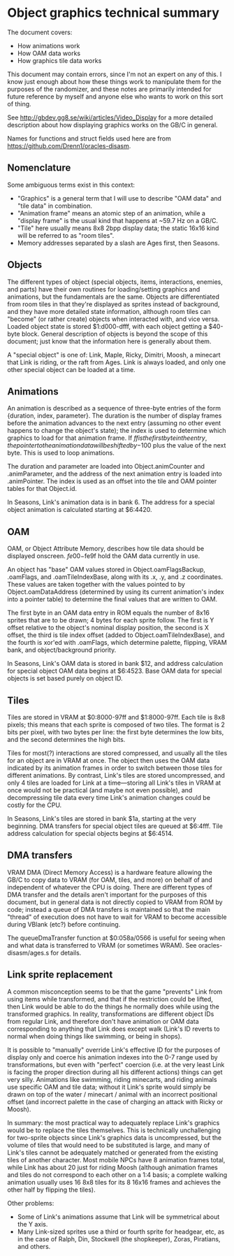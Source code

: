 # Object graphics technical summary

The document covers:

- How animations work
- How OAM data works
- How graphics tile data works

This document may contain errors, since I'm not an expert on any of this. I
know just enough about how these things work to manipulate them for the
purposes of the randomizer, and these notes are primarily intended for future
reference by myself and anyone else who wants to work on this sort of thing.

See http://gbdev.gg8.se/wiki/articles/Video_Display for a more detailed
description about how displaying graphics works on the GB/C in general.

Names for functions and struct fields used here are from
https://github.com/Drenn1/oracles-disasm.


## Nomenclature

Some ambiguous terms exist in this context:

- "Graphics" is a general term that I will use to describe "OAM data" and "tile
  data" in combination.
- "Animation frame" means an atomic step of an animation, while a "display
  frame" is the usual kind that happens at ~59.7 Hz on a GB/C.
- "Tile" here usually means 8x8 2bpp display data; the static 16x16 kind will
  be referred to as "room tiles".
- Memory addresses separated by a slash are Ages first, then Seasons.


## Objects

The different types of object (special objects, items, interactions, enemies,
and parts) have their own routines for loading/setting graphics and animations,
but the fundamentals are the same. Objects are differentiated from room tiles
in that they're displayed as sprites instead of background, and they have more
detailed state information, although room tiles can "become" (or rather create)
objects when interacted with, and vice versa. Loaded object state is stored
$1:d000-dfff, with each object getting a $40-byte block. General description
of objects is beyond the scope of this document; just know that the information
here is generally about them.

A "special object" is one of: Link, Maple, Ricky, Dimitri, Moosh, a minecart
that Link is riding, or the raft from Ages. Link is always loaded, and only one
other special object can be loaded at a time.


## Animations

An animation is described as a sequence of three-byte entries of the form
{duration, index, parameter}. The duration is the number of display frames
before the animation advances to the next entry (assuming no other event
happens to change the object's state); the index is used to determine which
graphics to load for that animation frame. If $ff is the first byte in the
entry, the pointer to the animation data will be shifted by -$100 plus the
value of the next byte. This is used to loop animations.

The duration and parameter are loaded into Object.animCounter and
.animParameter, and the address of the next animation entry is loaded into
.animPointer. The index is used as an offset into the tile and OAM pointer
tables for that Object.id.

In Seasons, Link's animation data is in bank 6. The address for a special
object animation is calculated starting at $6:4420.


## OAM 

OAM, or Object Attribute Memory, describes how tile data should be displayed
onscreen. $fe00-$fe9f hold the OAM data currently in use.

An object has "base" OAM values stored in Object.oamFlagsBackup, .oamFlags, and
.oamTileIndexBase, along with its .x, .y, and .z coordinates. These values are
taken together with the values pointed to by Object.oamDataAddress (determined
by using its current animation's index into a pointer table) to determine the
final values that are written to OAM.

The first byte in an OAM data entry in ROM equals the number of 8x16 sprites
that are to be drawn; 4 bytes for each sprite follow. The first is Y offset
relative to the object's nominal display position, the second is X offset, the
third is tile index offset (added to Object.oamTileIndexBase), and the fourth
is xor'ed with .oamFlags, which determine palette, flipping, VRAM bank, and
object/background priority. 

In Seasons, Link's OAM data is stored in bank $12, and address calculation for
special object OAM data begins at $6:4523. Base OAM data for special objects is
set based purely on object ID.


## Tiles

Tiles are stored in VRAM at $0:8000-97ff and $1:8000-97ff. Each tile is 8x8
pixels; this means that each sprite is composed of two tiles. The format is 2
bits per pixel, with two bytes per line: the first byte determines the low
bits, and the second determines the high bits.

Tiles for most(?) interactions are stored compressed, and usually all the tiles
for an object are in VRAM at once. The object then uses the OAM data indicated
by its animation frames in order to switch between those tiles for different
animations. By contrast, Link's tiles are stored uncompressed, and only 4 tiles
are loaded for Link at a time—storing all Link's tiles in VRAM at once would
not be practical (and maybe not even possible), and decompressing tile data
every time Link's animation changes could be costly for the CPU.

In Seasons, Link's tiles are stored in bank $1a, starting at the very
beginning. DMA transfers for special object tiles are queued at $6:4fff.
Tile address calculation for special objects begins at $6:4514.


## DMA transfers

VRAM DMA (Direct Memory Access) is a hardware feature allowing the GB/C to copy
data to VRAM (for OAM, tiles, and more) on behalf of and independent of
whatever the CPU is doing. There are different types of DMA transfer and the
details aren't important for the purposes of this document, but in general data
is not directly copied to VRAM from ROM by code; instead a queue of DMA
transfers is maintained so that the main "thread" of execution does not have to
wait for VRAM to become accessible during VBlank (etc?) before continuing.

The queueDmaTransfer function at $0:058a/0566 is useful for seeing when and
what data is transferred to VRAM (or sometimes WRAM). See oracles-disasm/ages.s
for details.


## Link sprite replacement

A common misconception seems to be that the game "prevents" Link from using
items while transformed, and that if the restriction could be lifted, then Link
would be able to do the things he normally does while using the transformed
graphics. In reality, transformations are different object IDs from regular
Link, and therefore don't have animation or OAM data corresponding to anything
that Link does except walk (Link's ID reverts to normal when doing things like
swimming, or being in shops).

It is possible to "manually" override Link's effective ID for the purposes of
display only and coerce his animation indexes into the 0-7 range used by
transformations, but even with "perfect" coercion (i.e. at the very least Link
is facing the proper direction during all his different actions) things can get
very silly. Animations like swimming, riding minecarts, and riding animals use
specific OAM and tile data; without it Link's sprite would simply be drawn on
top of the water / minecart / animal with an incorrect positional offset (and
incorrect palette in the case of charging an attack with Ricky or Moosh).

In summary: the most practical way to adequately replace Link's graphics would
be to replace the tiles themselves. This is technically unchallenging for
two-sprite objects since Link's graphics data is uncompressed, but the volume
of tiles that would need to be substituted is large, and many of Link's tiles
cannot be adequately matched or generated from the existing tiles of another
character.  Most mobile NPCs have 8 animation frames total, while Link has
about 20 just for riding Moosh (although animation frames and tiles do not
correspond to each other on a 1:4 basis; a complete walking animation usually
uses 16 8x8 tiles for its 8 16x16 frames and achieves the other half by
flipping the tiles).

Other problems:

- Some of Link's animations assume that Link will be symmetrical about the Y
  axis.
- Many Link-sized sprites use a third or fourth sprite for headgear, etc, as in
  the case of Ralph, Din, Stockwell (the shopkeeper), Zoras, Piratians, and
  others.
